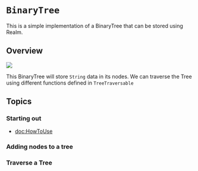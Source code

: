 
# ``BinaryTree``

This is a simple implementation of a BinaryTree that can be stored using Realm.

## Overview

![](tree.jpg)

This BinaryTree will store `String` data in its nodes. We can traverse the Tree using different functions defined in ``TreeTraversable``

## Topics

### Starting out

- <doc:HowToUse>

### Adding nodes to a tree

### Traverse a Tree
